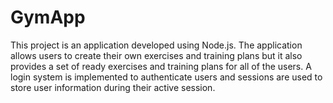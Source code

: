 # GymApp
This project is an application developed using Node.js. The application allows users to create their own exercises and training plans but it also provides a set of ready exercises and training plans for all of the users. A login system is implemented to authenticate users and sessions are used to store user information during their active session.

